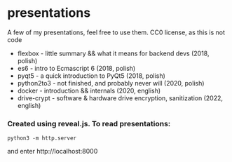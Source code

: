 # presentations
A few of my presentations, feel free to use them. CC0 license, as this is not code


* flexbox - little summary && what it means for backend devs (2018, polish)
* es6 - intro to Ecmascript 6 (2018, polish)
* pyqt5 - a quick introduction to PyQt5 (2018, polish)
* python2to3 - not finished, and probably never will (2020, polish)
* docker - introduction && internals (2020, english)
* drive-crypt - software & hardware drive encryption, sanitization (2022, english)


### Created using reveal.js. To read presentations:
```
python3 -m http.server
```
and enter http://localhost:8000
